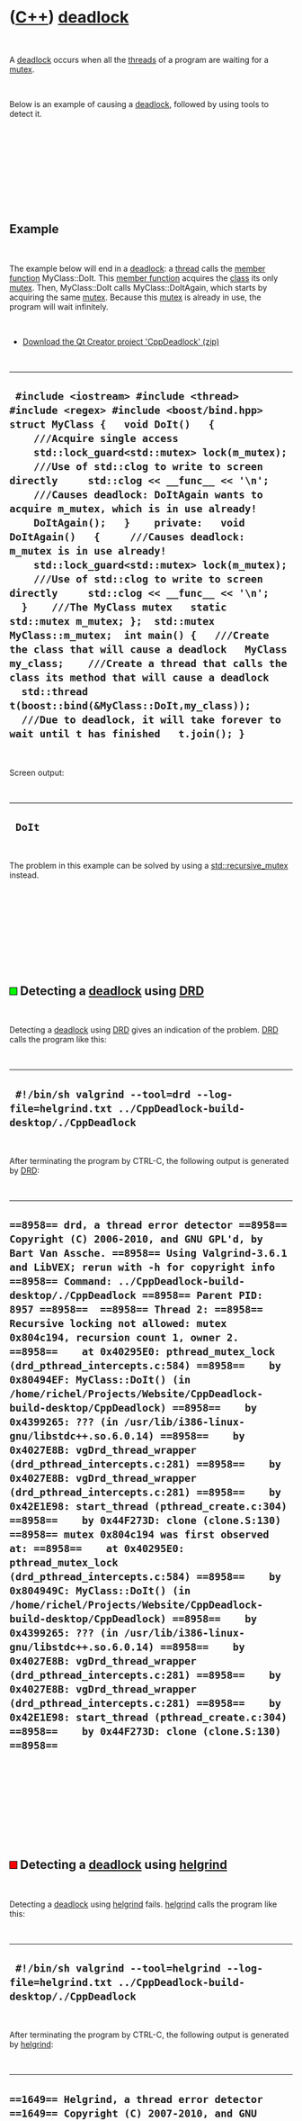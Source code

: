



 

 

 

 

 

([C++](Cpp.htm)) [deadlock](CppDeadlock.htm)
============================================

 

A [deadlock](CppDeadlock.htm) occurs when all the
[threads](CppThread.htm) of a program are waiting for a
[mutex](CppMutex.htm).

 

Below is an example of causing a [deadlock](CppDeadlock.htm), followed
by using tools to detect it.

 

 

 

 

 

Example
-------

 

The example below will end in a [deadlock](CppDeadlock.htm): a
[thread](CppThread.htm) calls the [member
function](CppMemberFunction.htm) MyClass::DoIt. This [member
function](CppMemberFunction.htm) acquires the [class](CppClass.htm) its
only [mutex](CppMutex.htm). Then, MyClass::DoIt calls
MyClass::DoItAgain, which starts by acquiring the same
[mutex](CppMutex.htm). Because this [mutex](CppMutex.htm) is already in
use, the program will wait infinitely.

 

-   [Download the Qt Creator project
    'CppDeadlock' (zip)](CppDeadlock.zip)

 

  -------------------------------------------------------------------------------------------------------------------------------------------------------------------------------------------------------------------------------------------------------------------------------------------------------------------------------------------------------------------------------------------------------------------------------------------------------------------------------------------------------------------------------------------------------------------------------------------------------------------------------------------------------------------------------------------------------------------------------------------------------------------------------------------------------------------------------------------------------------------------------------------------------------------------------------------------------------------------------------------------------------------------------------------------
  ` #include <iostream> #include <thread> #include <regex> #include <boost/bind.hpp>  struct MyClass {   void DoIt()   {     ///Acquire single access     std::lock_guard<std::mutex> lock(m_mutex);      ///Use of std::clog to write to screen directly     std::clog << __func__ << '\n';      ///Causes deadlock: DoItAgain wants to acquire m_mutex, which is in use already!     DoItAgain();   }    private:   void DoItAgain()   {     ///Causes deadlock: m_mutex is in use already!     std::lock_guard<std::mutex> lock(m_mutex);      ///Use of std::clog to write to screen directly     std::clog << __func__ << '\n';   }    ///The MyClass mutex   static std::mutex m_mutex; };  std::mutex MyClass::m_mutex;  int main() {   ///Create the class that will cause a deadlock   MyClass my_class;    ///Create a thread that calls the class its method that will cause a deadlock   std::thread t(boost::bind(&MyClass::DoIt,my_class));    ///Due to deadlock, it will take forever to wait until t has finished   t.join(); }`
  -------------------------------------------------------------------------------------------------------------------------------------------------------------------------------------------------------------------------------------------------------------------------------------------------------------------------------------------------------------------------------------------------------------------------------------------------------------------------------------------------------------------------------------------------------------------------------------------------------------------------------------------------------------------------------------------------------------------------------------------------------------------------------------------------------------------------------------------------------------------------------------------------------------------------------------------------------------------------------------------------------------------------------------------------

 

Screen output:

 

  ---------
  ` DoIt`
  ---------

 

The problem in this example can be solved by using a
[std::recursive\_mutex](CppRecursive_mutex.htm) instead.

 

 

 

 

 

![OKAY](PicGreen.png) Detecting a [deadlock](CppDeadlock.htm) using [DRD](CppDrd.htm)
-------------------------------------------------------------------------------------

 

Detecting a [deadlock](CppDeadlock.htm) using [DRD](CppDrd.htm) gives an
indication of the problem. [DRD](CppDrd.htm) calls the program like
this:

 

  -----------------------------------------------------------------------------------------------------
  ` #!/bin/sh valgrind --tool=drd --log-file=helgrind.txt ../CppDeadlock-build-desktop/./CppDeadlock`
  -----------------------------------------------------------------------------------------------------

 

After terminating the program by CTRL-C, the following output is
generated by [DRD](CppDrd.htm):

 

  -------------------------------------------------------------------------------------------------------------------------------------------------------------------------------------------------------------------------------------------------------------------------------------------------------------------------------------------------------------------------------------------------------------------------------------------------------------------------------------------------------------------------------------------------------------------------------------------------------------------------------------------------------------------------------------------------------------------------------------------------------------------------------------------------------------------------------------------------------------------------------------------------------------------------------------------------------------------------------------------------------------------------------------------------------------------------------------------------------------------------------------------------------------------------------------------------------------------------------------------------------------------------------------------------------------------------------------------------------------------------------------------------------------------------------------------------------------------------------------------------------------------------------------------------------------------------
  ` ==8958== drd, a thread error detector ==8958== Copyright (C) 2006-2010, and GNU GPL'd, by Bart Van Assche. ==8958== Using Valgrind-3.6.1 and LibVEX; rerun with -h for copyright info ==8958== Command: ../CppDeadlock-build-desktop/./CppDeadlock ==8958== Parent PID: 8957 ==8958==  ==8958== Thread 2: ==8958== Recursive locking not allowed: mutex 0x804c194, recursion count 1, owner 2. ==8958==    at 0x40295E0: pthread_mutex_lock (drd_pthread_intercepts.c:584) ==8958==    by 0x80494EF: MyClass::DoIt() (in /home/richel/Projects/Website/CppDeadlock-build-desktop/CppDeadlock) ==8958==    by 0x4399265: ??? (in /usr/lib/i386-linux-gnu/libstdc++.so.6.0.14) ==8958==    by 0x4027E8B: vgDrd_thread_wrapper (drd_pthread_intercepts.c:281) ==8958==    by 0x4027E8B: vgDrd_thread_wrapper (drd_pthread_intercepts.c:281) ==8958==    by 0x42E1E98: start_thread (pthread_create.c:304) ==8958==    by 0x44F273D: clone (clone.S:130) ==8958== mutex 0x804c194 was first observed at: ==8958==    at 0x40295E0: pthread_mutex_lock (drd_pthread_intercepts.c:584) ==8958==    by 0x804949C: MyClass::DoIt() (in /home/richel/Projects/Website/CppDeadlock-build-desktop/CppDeadlock) ==8958==    by 0x4399265: ??? (in /usr/lib/i386-linux-gnu/libstdc++.so.6.0.14) ==8958==    by 0x4027E8B: vgDrd_thread_wrapper (drd_pthread_intercepts.c:281) ==8958==    by 0x4027E8B: vgDrd_thread_wrapper (drd_pthread_intercepts.c:281) ==8958==    by 0x42E1E98: start_thread (pthread_create.c:304) ==8958==    by 0x44F273D: clone (clone.S:130) ==8958== `
  -------------------------------------------------------------------------------------------------------------------------------------------------------------------------------------------------------------------------------------------------------------------------------------------------------------------------------------------------------------------------------------------------------------------------------------------------------------------------------------------------------------------------------------------------------------------------------------------------------------------------------------------------------------------------------------------------------------------------------------------------------------------------------------------------------------------------------------------------------------------------------------------------------------------------------------------------------------------------------------------------------------------------------------------------------------------------------------------------------------------------------------------------------------------------------------------------------------------------------------------------------------------------------------------------------------------------------------------------------------------------------------------------------------------------------------------------------------------------------------------------------------------------------------------------------------------------

 

 

 

 

 

![FAIL](PicRed.png) Detecting a [deadlock](CppDeadlock.htm) using [helgrind](CppHelgrind.htm)
---------------------------------------------------------------------------------------------

 

Detecting a [deadlock](CppDeadlock.htm) using
[helgrind](CppHelgrind.htm) fails. [helgrind](CppHelgrind.htm) calls the
program like this:

 

  ----------------------------------------------------------------------------------------------------------
  ` #!/bin/sh valgrind --tool=helgrind --log-file=helgrind.txt ../CppDeadlock-build-desktop/./CppDeadlock`
  ----------------------------------------------------------------------------------------------------------

 

After terminating the program by CTRL-C, the following output is
generated by [helgrind](CppHelgrind.htm):

 

  ----------------------------------------------------------------------------------------------------------------------------------------------------------------------------------------------------------------------------------------------------------------------------------------------------
  ` ==1649== Helgrind, a thread error detector ==1649== Copyright (C) 2007-2010, and GNU GPL'd, by OpenWorks LLP et al. ==1649== Using Valgrind-3.6.1 and LibVEX; rerun with -h for copyright info ==1649== Command: ../CppDeadlock-build-desktop/./CppDeadlock ==1649== Parent PID: 1648 ==1649== `
  ----------------------------------------------------------------------------------------------------------------------------------------------------------------------------------------------------------------------------------------------------------------------------------------------------

 

 

 

 

 

![FAIL](PicRed.png) Detecting a [deadlock](CppDeadlock.htm) using [memcheck](CppMemcheck.htm)
---------------------------------------------------------------------------------------------

 

Detecting a [deadlock](CppDeadlock.htm) using
[memcheck](CppMemcheck.htm) fails. [memcheck](CppMemcheck.htm) calls the
program like this:

 

  ------------------------------------------------------------------------------------------------------------------------------------
  ` #!/bin/sh valgrind --leak-check=full -v --show-reachable=yes --log-file=memcheck.txt ../CppDeadlock-build-desktop/./CppDeadlock`
  ------------------------------------------------------------------------------------------------------------------------------------

 

After terminating the program by CTRL-C, the following output is
generated by [memcheck](CppMemcheck.htm):

 

  ------------------------------------------------------------------------------------------------------------------------------------------------------------------------------------------------------------------------------------------------------------------------------------------------------------------------------------------------------------------------------------------------------------------------------------------------------------------------------------------------------------------------------------------------------------------------------------------------------------------------------------------------------------------------------------------------------------------------------------------------------------------------------------------------------------------------------------------------------------------------------------------------------------------------------------------------------------------------------------------------------------------------------------------------------------------------------------------------------------------------------------------------------------------------------------------------------------------------------------------------------------------------------------------------------------------------------------------------------------------------------------------------------------------------------------------------------------------------------------------------------------------------------------------------------------------------------------------------------------------------------------------------------------------------------------------------------------------------------------------------------------------------------------------------------------------------------------------------------------------------------------------------------------------------------------------------------------------------------------------------------------------------------------------------------------------------------------------------------------------------------------------------------------------------------------------------------------------------------------------------------------------------------------------------------------------------------------------------------------------------------------------------------------------------------------------------------------------------------------------------------------------------------------------------------------------------------------------------------------------------------------------------------------------------------------------------------------------------------------------------------------------------------------------------------------------------------------------------------------------------------------------------------------------------------------------------------------------------------------------------------------------------------------------------------------------------------------------------------------------------------------------------------------------------------------------------------------------------------------------------------------------------------------------------------------------------------------------------------------------------------------------------------------------------------------------------------------------------------------------------------------------------------------------------------------------------------------------------------------------------------------------------------------------------------------------------------------------------------------------------------------------------------------------------------------------------------------------------------------------------------------------------------------------------------------------------------------------------------------------------------------------------------------------------------------------------------------------------------------------------------------------------------------------------------------------------------------------------------------------------------------------------------------------------------------------------------------------------------------------------------------------------------------------------------------------------------------------------------------------------------------------------------------------------------------------------------------------------------------------------------------------------------------------------------------------------------------------------------------------------------------------------------------------------------------------------------------------------------------------------------------------------------------------------------------------------------------------------------------------------------------------------------------------------------------------------------------------------------------------------------------------------------------------------------------------------------------------------------------------------------------------------------------------------------------------------------------------------------------------------------------------------------------------------------------------------------------------------------------------------------------------------------------------------------------------------------------------------------------------------------------------------------------------------------------------------------------------------------------------------------------------------------------------------------------------------------------------------------------------------------------------------------------------------------------------------------------------------------------------------------------------------------------------------------------------------------------------------------------------------------------------------------------------------------------------------------------------------------------------------------------------------------------
  ` ==8769== Memcheck, a memory error detector ==8769== Copyright (C) 2002-2010, and GNU GPL'd, by Julian Seward et al. ==8769== Using Valgrind-3.6.1 and LibVEX; rerun with -h for copyright info ==8769== Command: ../CppDeadlock-build-desktop/./CppDeadlock ==8769== Parent PID: 8768 ==8769==  --8769--  --8769-- Valgrind options: --8769--    --suppressions=/usr/lib/valgrind/debian-libc6-dbg.supp --8769--    --leak-check=full --8769--    -v --8769--    --show-reachable=yes --8769--    --log-file=memcheck.txt --8769-- Contents of /proc/version: --8769--   Linux version 2.6.38-11-generic-pae (buildd@rothera) (gcc version 4.5.2 (Ubuntu/Linaro 4.5.2-8ubuntu4) ) #48-Ubuntu SMP Fri Jul 29 20:51:21 UTC 2011 --8769-- Arch and hwcaps: X86, x86-sse1-sse2 --8769-- Page sizes: currently 4096, max supported 4096 --8769-- Valgrind library directory: /usr/lib/valgrind --8769-- Reading syms from /lib/i386-linux-gnu/ld-2.13.so (0x4000000) --8769--   Considering /lib/i386-linux-gnu/ld-2.13.so .. --8769--   .. CRC mismatch (computed 2a2c2799 wanted 1e351f1f) --8769--   Considering /usr/lib/debug/lib/i386-linux-gnu/ld-2.13.so .. --8769--   .. CRC is valid --8769-- Reading syms from /home/richel/Projects/Website/CppDeadlock-build-desktop/CppDeadlock (0x8048000) --8769-- Reading syms from /usr/lib/valgrind/memcheck-x86-linux (0x38000000) --8769--    object doesn't have a dynamic symbol table --8769-- Reading suppressions file: /usr/lib/valgrind/debian-libc6-dbg.supp --8769-- Reading suppressions file: /usr/lib/valgrind/default.supp --8769-- REDIR: 0x4016a80 (index) redirected to 0x3803f82b (vgPlain_x86_linux_REDIR_FOR_index) --8769-- Reading syms from /usr/lib/valgrind/vgpreload_core-x86-linux.so (0x4020000) --8769-- Reading syms from /usr/lib/valgrind/vgpreload_memcheck-x86-linux.so (0x4023000) ==8769== WARNING: new redirection conflicts with existing -- ignoring it --8769--     new: 0x04016a80 (index               ) R-> 0x04026c78 index --8769-- REDIR: 0x4016c20 (strlen) redirected to 0x4027048 (strlen) --8769-- Reading syms from /usr/lib/libQtCore.so.4.7.2 (0x4044000) --8769--   Considering /usr/lib/libQtCore.so.4.7.2 .. --8769--   .. CRC mismatch (computed 5d0d89bc wanted b4e02a1a) --8769--   Considering /usr/lib/debug/usr/lib/libQtCore.so.4.7.2 .. --8769--   .. CRC is valid --8769-- Reading syms from /lib/i386-linux-gnu/libpthread-2.13.so (0x42d7000) --8769--   Considering /lib/i386-linux-gnu/libpthread-2.13.so .. --8769--   .. CRC mismatch (computed 87269ed5 wanted 7df95f2f) --8769--   Considering /usr/lib/debug/lib/i386-linux-gnu/libpthread-2.13.so .. --8769--   .. CRC is valid --8769-- Reading syms from /usr/lib/i386-linux-gnu/libstdc++.so.6.0.14 (0x42f0000) --8769--    object doesn't have a symbol table --8769-- Reading syms from /lib/i386-linux-gnu/libm-2.13.so (0x43db000) --8769--   Considering /lib/i386-linux-gnu/libm-2.13.so .. --8769--   .. CRC mismatch (computed e686ed93 wanted a0f1e52c) --8769--   Considering /usr/lib/debug/lib/i386-linux-gnu/libm-2.13.so .. --8769--   .. CRC is valid --8769-- Reading syms from /lib/i386-linux-gnu/libgcc_s.so.1 (0x4401000) --8769--   Considering /lib/i386-linux-gnu/libgcc_s.so.1 .. --8769--   .. CRC mismatch (computed 3fa6d24f wanted 8b2bf89f) --8769--   Considering /usr/lib/debug/lib/i386-linux-gnu/libgcc_s.so.1 .. --8769--   .. CRC is valid --8769-- Reading syms from /lib/i386-linux-gnu/libc-2.13.so (0x441d000) --8769--   Considering /lib/i386-linux-gnu/libc-2.13.so .. --8769--   .. CRC mismatch (computed 97e88cd2 wanted 4635a554) --8769--   Considering /usr/lib/debug/lib/i386-linux-gnu/libc-2.13.so .. --8769--   .. CRC is valid --8769-- Reading syms from /lib/i386-linux-gnu/libz.so.1.2.3.4 (0x457f000) --8769--   Considering /lib/i386-linux-gnu/libz.so.1.2.3.4 .. --8769--   .. CRC mismatch (computed 995eb12f wanted 33a06a21) --8769--    object doesn't have a symbol table --8769-- Reading syms from /lib/i386-linux-gnu/libdl-2.13.so (0x4594000) --8769--   Considering /lib/i386-linux-gnu/libdl-2.13.so .. --8769--   .. CRC mismatch (computed 608d0daf wanted 983d6578) --8769--   Considering /usr/lib/debug/lib/i386-linux-gnu/libdl-2.13.so .. --8769--   .. CRC is valid --8769-- Reading syms from /usr/lib/i386-linux-gnu/libgthread-2.0.so.0.2800.6 (0x4598000) --8769--   Considering /usr/lib/i386-linux-gnu/libgthread-2.0.so.0.2800.6 .. --8769--   .. CRC mismatch (computed 244482a3 wanted 61a9cd3c) --8769--    object doesn't have a symbol table --8769-- Reading syms from /lib/i386-linux-gnu/librt-2.13.so (0x459d000) --8769--   Considering /lib/i386-linux-gnu/librt-2.13.so .. --8769--   .. CRC mismatch (computed 680ec6ea wanted 247d4d27) --8769--   Considering /usr/lib/debug/lib/i386-linux-gnu/librt-2.13.so .. --8769--   .. CRC is valid --8769-- Reading syms from /lib/i386-linux-gnu/libglib-2.0.so.0.2800.6 (0x45a6000) --8769--   Considering /lib/i386-linux-gnu/libglib-2.0.so.0.2800.6 .. --8769--   .. CRC mismatch (computed 2312631e wanted e21a44de) --8769--    object doesn't have a symbol table --8769-- Reading syms from /lib/i386-linux-gnu/libpcre.so.3.12.1 (0x467e000) --8769--   Considering /lib/i386-linux-gnu/libpcre.so.3.12.1 .. --8769--   .. CRC mismatch (computed 9e5ab3c1 wanted 29aaf7e3) --8769--    object doesn't have a symbol table --8769-- REDIR: 0x4490fb0 (strncmp) redirected to 0x4020479 (_vgnU_ifunc_wrapper) --8769-- REDIR: 0x4498140 (strstr) redirected to 0x4020479 (_vgnU_ifunc_wrapper) --8769-- REDIR: 0x4497db0 (__GI_strstr) redirected to 0x4028ef1 (strstr) --8769-- REDIR: 0x44910b0 (rindex) redirected to 0x4026acc (rindex) --8769-- REDIR: 0x439c650 (operator new(unsigned int)) redirected to 0x4026398 (operator new(unsigned int)) --8769-- REDIR: 0x448cef0 (malloc) redirected to 0x40267df (malloc) --8769-- REDIR: 0x4490d80 (__GI_strlen) redirected to 0x402702d (__GI_strlen) --8769-- REDIR: 0x4490740 (strcmp) redirected to 0x4020479 (_vgnU_ifunc_wrapper) --8769-- REDIR: 0x4539cb0 (__strcmp_ssse3) redirected to 0x40279d0 (strcmp) --8769-- REDIR: 0x448de70 (calloc) redirected to 0x4025235 (calloc)`
  ------------------------------------------------------------------------------------------------------------------------------------------------------------------------------------------------------------------------------------------------------------------------------------------------------------------------------------------------------------------------------------------------------------------------------------------------------------------------------------------------------------------------------------------------------------------------------------------------------------------------------------------------------------------------------------------------------------------------------------------------------------------------------------------------------------------------------------------------------------------------------------------------------------------------------------------------------------------------------------------------------------------------------------------------------------------------------------------------------------------------------------------------------------------------------------------------------------------------------------------------------------------------------------------------------------------------------------------------------------------------------------------------------------------------------------------------------------------------------------------------------------------------------------------------------------------------------------------------------------------------------------------------------------------------------------------------------------------------------------------------------------------------------------------------------------------------------------------------------------------------------------------------------------------------------------------------------------------------------------------------------------------------------------------------------------------------------------------------------------------------------------------------------------------------------------------------------------------------------------------------------------------------------------------------------------------------------------------------------------------------------------------------------------------------------------------------------------------------------------------------------------------------------------------------------------------------------------------------------------------------------------------------------------------------------------------------------------------------------------------------------------------------------------------------------------------------------------------------------------------------------------------------------------------------------------------------------------------------------------------------------------------------------------------------------------------------------------------------------------------------------------------------------------------------------------------------------------------------------------------------------------------------------------------------------------------------------------------------------------------------------------------------------------------------------------------------------------------------------------------------------------------------------------------------------------------------------------------------------------------------------------------------------------------------------------------------------------------------------------------------------------------------------------------------------------------------------------------------------------------------------------------------------------------------------------------------------------------------------------------------------------------------------------------------------------------------------------------------------------------------------------------------------------------------------------------------------------------------------------------------------------------------------------------------------------------------------------------------------------------------------------------------------------------------------------------------------------------------------------------------------------------------------------------------------------------------------------------------------------------------------------------------------------------------------------------------------------------------------------------------------------------------------------------------------------------------------------------------------------------------------------------------------------------------------------------------------------------------------------------------------------------------------------------------------------------------------------------------------------------------------------------------------------------------------------------------------------------------------------------------------------------------------------------------------------------------------------------------------------------------------------------------------------------------------------------------------------------------------------------------------------------------------------------------------------------------------------------------------------------------------------------------------------------------------------------------------------------------------------------------------------------------------------------------------------------------------------------------------------------------------------------------------------------------------------------------------------------------------------------------------------------------------------------------------------------------------------------------------------------------------------------------------------------------------------------------------------------------------------------------------------------------------------

 

 

 

 

 





 

[![Valid XHTML 1.0 Strict](valid-xhtml10.png){width="88"
height="31"}](http://validator.w3.org/check?uri=referer)
